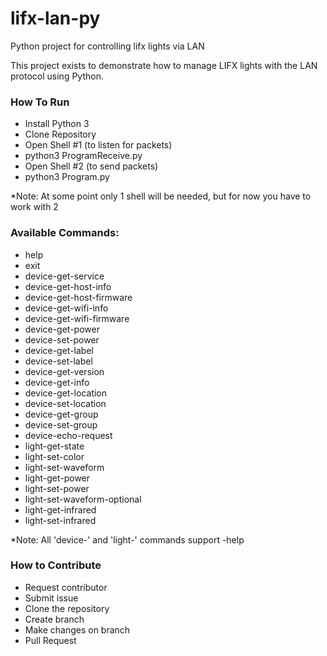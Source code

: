 # lifx-lan-py
Python project for controlling lifx lights via LAN

This project exists to demonstrate how to manage LIFX lights with the LAN protocol using Python.

### How To Run
- Install Python 3
- Clone Repository
- Open Shell #1 (to listen for packets)
- python3 ProgramReceive.py
- Open Shell #2 (to send packets)
- python3 Program.py

*Note: At some point only 1 shell will be needed, but for now you have to work with 2

### Available Commands:
- help
- exit
- device-get-service
- device-get-host-info
- device-get-host-firmware
- device-get-wifi-info
- device-get-wifi-firmware
- device-get-power
- device-set-power
- device-get-label
- device-set-label
- device-get-version
- device-get-info
- device-get-location
- device-set-location
- device-get-group
- device-set-group
- device-echo-request
- light-get-state
- light-set-color
- light-set-waveform
- light-get-power
- light-set-power
- light-set-waveform-optional
- light-get-infrared
- light-set-infrared

*Note: All 'device-' and 'light-' commands support -help

### How to Contribute
- Request contributor
- Submit issue
- Clone the repository
- Create branch
- Make changes on branch
- Pull Request
